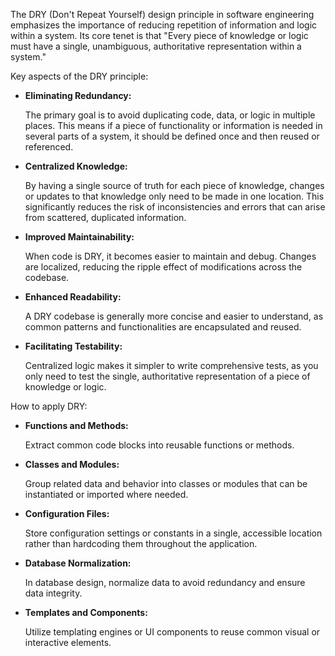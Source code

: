 The DRY (Don't Repeat Yourself) design principle in software engineering emphasizes the importance of reducing repetition of information and logic within a system. Its core tenet is that "Every piece of knowledge or logic must have a single, unambiguous, authoritative representation within a system." 

Key aspects of the DRY principle:

- **Eliminating Redundancy:**
    
    The primary goal is to avoid duplicating code, data, or logic in multiple places. This means if a piece of functionality or information is needed in several parts of a system, it should be defined once and then reused or referenced.
    
- **Centralized Knowledge:**
    
    By having a single source of truth for each piece of knowledge, changes or updates to that knowledge only need to be made in one location. This significantly reduces the risk of inconsistencies and errors that can arise from scattered, duplicated information.
    
- **Improved Maintainability:**
    
    When code is DRY, it becomes easier to maintain and debug. Changes are localized, reducing the ripple effect of modifications across the codebase.
    
- **Enhanced Readability:**
    
    A DRY codebase is generally more concise and easier to understand, as common patterns and functionalities are encapsulated and reused.
    
- **Facilitating Testability:**
    
    Centralized logic makes it simpler to write comprehensive tests, as you only need to test the single, authoritative representation of a piece of knowledge or logic.
    

How to apply DRY:

- **Functions and Methods:**
    
    Extract common code blocks into reusable functions or methods.
    
- **Classes and Modules:**
    
    Group related data and behavior into classes or modules that can be instantiated or imported where needed.
    
- **Configuration Files:**
    
    Store configuration settings or constants in a single, accessible location rather than hardcoding them throughout the application.
    
- **Database Normalization:**
    
    In database design, normalize data to avoid redundancy and ensure data integrity.
    
- **Templates and Components:**
    
    Utilize templating engines or UI components to reuse common visual or interactive elements.